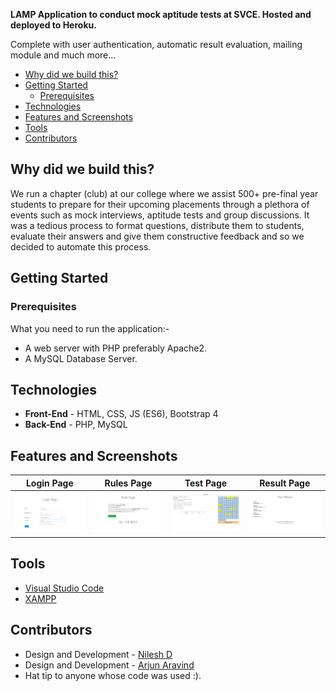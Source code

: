 **LAMP Application to conduct mock aptitude tests at SVCE. Hosted and deployed to Heroku.**

Complete with user authentication, automatic result evaluation, mailing module and much more...

- [Why did we build this?](#why-did-we-build-this)
- [Getting Started](#getting-started)
  - [Prerequisites](#prerequisites)
- [Technologies](#technologies)
- [Features and Screenshots](#features-and-screenshots)
- [Tools](#tools)
- [Contributors](#contributors)

## Why did we build this?
We run a chapter (club) at our college where we assist 500+ pre-final year students to prepare for their upcoming placements through a plethora of events such as mock interviews, aptitude tests and group discussions. It was a tedious process to format questions, distribute them to students, evaluate their answers and give them constructive feedback and so we decided to automate this process.

## Getting Started
 

### Prerequisites
What you need to run the application:-
* A web server with PHP preferably Apache2.
* A MySQL Database Server.

## Technologies
* **Front-End** - HTML, CSS, JS (ES6), Bootstrap 4
* **Back-End**  - PHP, MySQL

## Features and Screenshots
| Login Page                        | Rules Page                        | Test Page                        | Result Page                        |
| --------------------------------- | --------------------------------- | -------------------------------- | ---------------------------------- |
| <img src="screenshots/login.png"> | <img src="screenshots/rules.png"> | <img src="screenshots/test.png"> | <img src="screenshots/result.png"> |

## Tools
* [Visual Studio Code](https://code.visualstudio.com/)
* [XAMPP](https://www.apachefriends.org/download.html)

## Contributors
* Design and Development - [Nilesh D](https://github.com/Nilesh2000)
* Design and Development - [Arjun Aravind](https://github.com/ArjArv98)
* Hat tip to anyone whose code was used :).
